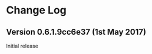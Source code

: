 Change Log
==========

Version 0.6.1.9cc6e37 (1st May 2017) 
----------------------------
Initial release


